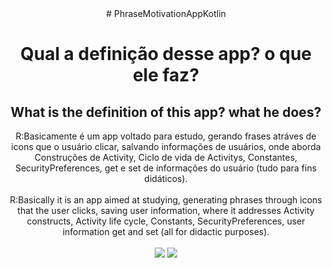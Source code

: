 
<div align="center">
# PhraseMotivationAppKotlin
<h1>Qual a definição desse app? o que ele faz?</h1>
<h2>What is the definition of this app? what he does?</h1>
</div>
<div align="center">
R:Basicamente é um app voltado para estudo, gerando frases atráves de icons que o usuário clicar, salvando informações de usuários, onde aborda 
Construções de Activity, Ciclo de vida de Activitys, Constantes, SecurityPreferences, get e set de informações do usuário (tudo para fins didáticos).
<br>
<br>
R:Basically it is an app aimed at studying, generating phrases through icons that the user clicks, saving user information, where it addresses
Activity constructs, Activity life cycle, Constants, SecurityPreferences, user information get and set (all for didactic purposes).
  <br>
  <br>
  <img src="https://github.com/JeanCapixaba/PhraseMotivationAppKotlin/assets/110734564/fd3ca86c-741d-45f9-a147-6db843599d3e">
  <img src="https://github.com/JeanCapixaba/PhraseMotivationAppKotlin/assets/110734564/1c4dbd4b-1538-45ea-b119-807a37fd6289">
</div>
